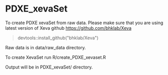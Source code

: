# PDXE_xevaSet
To create PDXE xevaSet from raw data. 
Please make sure that you are using latest version of Xeva github https://github.com/bhklab/Xeva 

> devtools::install_github("bhklab/Xeva")

Raw data is in data/raw_data directory. 

To create XevaSet run R/create_PDXE_xevaset.R 

Output will be in PDXE_xevaSet/ directory.
